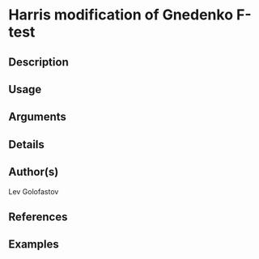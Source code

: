 # Harris modification of Gnedenko F-test

## Description

## Usage

## Arguments

## Details

## Author(s)
Lev Golofastov

## References

## Examples
